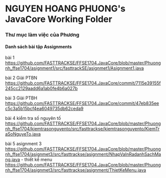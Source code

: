 # NGUYEN HOANG PHUONG's JavaCore Working Folder
### Thư mục làm việc của Phương
#### Danh sách bài tập Assignments
bài 1 https://github.com/FASTTRACKSE/FFSE1704.JavaCore/blob/master/Phuongnh_ffse1704/asignment1/src/fasttrackSE/asignmet1/Asignment1.java

bài 2 Giải PTBN
https://github.com/FASTTRACKSE/FFSE1704.JavaCore/commit/7115e39155f245cc2129aadd6a1ab0fe4b6a027b

bài 3 Giải PTBH
https://github.com/FASTTRACKSE/FFSE1704.JavaCore/commit/47eb835eec5c3a5b15bcf4ea6049735db62ceda9

bài 4 kiểm tra số nguyên tố 
https://github.com/FASTTRACKSE/FFSE1704.JavaCore/blob/master/Phuongnh_ffse1704/kiemtrasonguyento/src/fasttrackse/kiemtrasonguyento/KiemTraSoNguyeTo.java
 
bài 5 asignment 3 
https://github.com/FASTTRACKSE/FFSE1704.JavaCore/blob/master/Phuongnh_ffse1704/asignmet3/src/fasttrackse/asignment/NhapVaInRadanhSachMang.java
     - thiết kế menu
       https://github.com/FASTTRACKSE/FFSE1704.JavaCore/blob/master/Phuongnh_ffse1704/asignmet3/src/fasttrackse/asignment/ThietKeMenu.java
